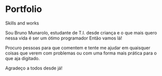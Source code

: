 # Portfolio
Skills and works

Sou Bruno Munarolo, estudante de T.I. desde criança e o que mais quero nessa vida é ser um ótimo programador
Então vamos lá!

Procuro pessoas para que comentem e tente me ajudar em quaisquer coisas que verem com problemas ou 
com uma forma mais prática para o que aja digitado.

Agradeço a todos desde já!
